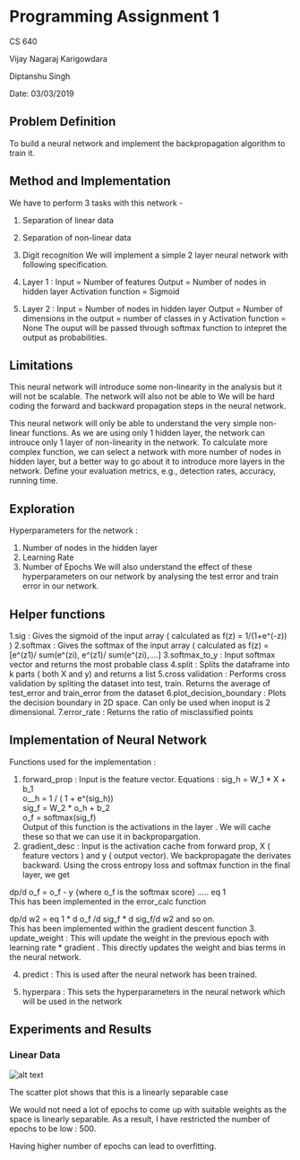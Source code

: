 # Programming Assignment 1

CS 640 

Vijay Nagaraj Karigowdara

Diptanshu Singh

Date: 03/03/2019

## Problem Definition

To build a neural network and implement the backpropagation algorithm to train it.



## Method and Implementation

We have to perform 3 tasks with this network -

1. Separation of linear data
2. Separation of non-linear data
3. Digit recognition
We will implement a simple 2 layer neural network with following specification.

1. Layer 1 :
Input = Number of features
Output = Number of nodes in hidden layer
Activation function = Sigmoid

2. Layer 2 :
Input = Number of nodes in hidden layer
Output = Number of dimensions in the output = number of classes in y
Activation function = None
The ouput will be passed through softmax function to intepret the output as probabilities.

## Limitations

This neural network will introduce some non-linearity in the analysis but it will not be scalable. The network will also not be able to We will be hard coding the forward and backward propagation steps in the neural network.

This neural network will only be able to understand the very simple non-linear functions. As we are using only 1 hidden layer, the network can introuce only 1 layer of non-linearity in the network. To calculate more complex function, we can select a network with more number of nodes in hidden layer, but a better way to go about it to introduce more layers in the network.
Define your evaluation metrics, e.g., detection rates, accuracy, running time.

## Exploration

Hyperparameters for the network :

1. Number of nodes in the hidden layer
2. Learning Rate
3. Number of Epochs
We will also understand the effect of these hyperparameters on our network by analysing the test error and train error in our network.

## Helper functions

1.sig : Gives the sigmoid of the input array ( calculated as f(z) = 1/(1+e^(-z)) )
2.softmax : Gives the softmax of the input array ( calculated as f(z) = [e^(z1)/ sum(e^(zi), e^(z1)/ sum(e^(zi),....]
3.softmax_to_y : Input softmax vector and returns the most probable class
4.split : Splits the dataframe into k parts ( both X and y) and returns a list
5.cross validation : Performs cross validation by spliting the dataset into test, train. Returns the average of test_error and train_error from the dataset
6.plot_decision_boundary : Plots the decision boundary in 2D space. Can only be used when inoput is 2 dimensional.
7.error_rate : Returns the ratio of misclassified points

## Implementation of Neural Network

Functions used for the implementation :

1. forward_prop : Input is the feature vector. Equations :
 sig_h = W_1 * X + b_1    
 o__h  = 1 / ( 1 + e^(sig_h))  
 sig_f = W_2 * o_h + b_2  
 o_f   = softmax(sig_f)  
Output of this function is the activations in the layer . We will cache these so that we can use it in backpropargation.
2. gradient_desc : Input is the activation cache from forward prop, X ( feature vectors ) and y ( output vector). We backpropagate the derivates backward. Using the cross entropy loss and softmax function in the final layer, we get

 dp/d o_f = o_f - y {where o_f is the softmax score}     ..... eq 1   
 This has been implemented in the error_calc function

 dp/d w2  = eq 1 * d o_f /d sig_f * d sig_f/d w2
 and so on.  
 This has been implemented within the gradient descent function 
3. update_weight : This will update the weight in the previous epoch with learning rate * gradient . This directly updates the weight and bias terms in the neural network.

4. predict : This is used after the neural network has been trained.

5. hyperpara : This sets the hyperparameters in the neural network which will be used in the network

## Experiments and Results
### Linear Data

![alt text](https://github.com/vijaykarigowdara/ai640_pa1/blob/master/image.png)

The scatter plot shows that this is a linearly separable case

We would not need a lot of epochs to come up with suitable weights as the space is linearly separable. As a result, I have restricted the number of epochs to be low : 500.

Having higher number of epochs can lead to overfitting.

